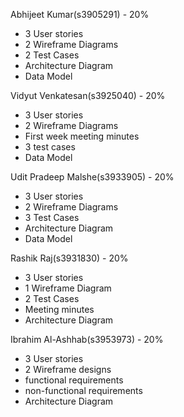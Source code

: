 Abhijeet Kumar(s3905291) - 20%
- 3 User stories
- 2 Wireframe Diagrams
- 2 Test Cases
- Architecture Diagram
- Data Model

Vidyut Venkatesan(s3925040) - 20%
- 3 User stories
- 2 Wireframe Diagrams
- First week meeting minutes
- 3 test cases
- Data Model

Udit Pradeep Malshe(s3933905) - 20%
- 3 User stories
- 2 Wireframe Diagrams
- 3 Test Cases
- Architecture Diagram
- Data Model

Rashik Raj(s3931830) - 20%
- 3 User stories
- 1 Wireframe Diagram
- 2 Test Cases
- Meeting minutes
- Architecture Diagram

Ibrahim Al-Ashhab(s3953973) - 20%
- 3 User stories
- 2 Wireframe designs
- functional requirements
- non-functional requirements
- Architecture Diagram
